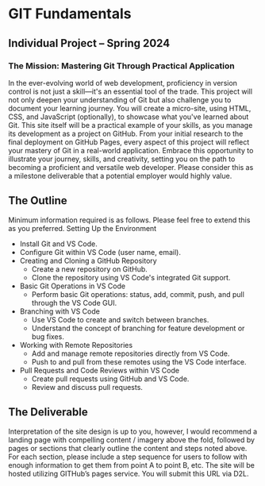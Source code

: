 # GIT Fundamentals
## Individual Project – Spring 2024
### The Mission: Mastering Git Through Practical Application
In the ever-evolving world of web development, proficiency in version control is not just a skill—it's an essential tool of the
trade. This project will not only deepen your understanding of Git but also challenge you to document your learning journey.
You will create a micro-site, using HTML, CSS, and JavaScript (optionally), to showcase what you've learned about Git. This site
itself will be a practical example of your skills, as you manage its development as a project on GitHub. From your initial research
to the final deployment on GitHub Pages, every aspect of this project will reflect your mastery of Git in a real-world application.
Embrace this opportunity to illustrate your journey, skills, and creativity, setting you on the path to becoming a proficient and
versatile web developer.
Please consider this as a milestone deliverable that a potential employer would highly value.
## The Outline
Minimum information required is as follows. Please feel free to extend this as you preferred.
Setting Up the Environment
- Install Git and VS Code.
- Configure Git within VS Code (user name, email).
- Creating and Cloning a GitHub Repository
  -   Create a new repository on GitHub.
  -   Clone the repository using VS Code's integrated Git support.
- Basic Git Operations in VS Code
  -   Perform basic Git operations: status, add, commit, push, and pull through the VS Code GUI.
- Branching with VS Code
  -   Use VS Code to create and switch between branches.
  -   Understand the concept of branching for feature development or bug fixes.
- Working with Remote Repositories
  - Add and manage remote repositories directly from VS Code.
  - Push to and pull from these remotes using the VS Code interface.
- Pull Requests and Code Reviews within VS Code
  - Create pull requests using GitHub and VS Code.
  - Review and discuss pull requests.
## The Deliverable
Interpretation of the site design is up to you, however, I would recommend a landing page with compelling content / imagery
above the fold, followed by pages or sections that clearly outline the content and steps noted above. For each section, please
include a step sequence for users to follow with enough information to get them from point A to point B, etc. The site will be
hosted utilizing GITHub’s pages service. You will submit this URL via D2L.

